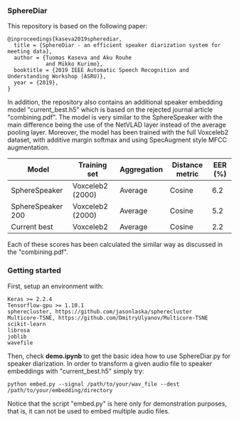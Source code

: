 ### SphereDiar

This repository is based on the following paper:

```
@inproceedings{kaseva2019spherediar,
  title = {SphereDiar - an efficient speaker diarization system for meeting data},
  author = {Tuomas Kaseva and Aku Rouhe 
            and Mikko Kurimo},
  booktitle = {2019 IEEE Automatic Speech Recognition and Understanding Workshop (ASRU)},
  year = {2019},
}
```

In addition, the repository also contains an additional speaker embedding model "current_best.h5" which is based on the rejected journal article "combining.pdf". The model is very similar to the SphereSpeaker with the main difference being the use of the NetVLAD layer instead of the average pooling layer. Moreover, the model has been trained with the full Voxceleb2 dataset, with additive margin softmax and using SpecAugment style MFCC augmentation.

| Model  | Training set | Aggregation | Distance metric | EER (%) |
| -------------|---- |-----| ------| ---- |
| SphereSpeaker |Voxceleb2 (2000) |Average| Cosine | 6.2  |
| SphereSpeaker 200 | Voxceleb2 (2000) |Average| Cosine | 5.2 |
| Current best | Voxceleb2 | Average| Cosine | 2.2 |

Each of these scores has been calculated the similar way as discussed in the "combining.pdf".


### Getting started
First, setup an environment with:

```
Keras >= 2.2.4 
Tensorflow-gpu >= 1.10.1
spherecluster, https://github.com/jasonlaska/spherecluster
Multicore-TSNE, https://github.com/DmitryUlyanov/Multicore-TSNE
scikit-learn
librosa
joblib
wavefile
```
Then, check **demo.ipynb** to get the basic idea how to use SphereDiar.py for speaker diarization. In order to transform a given audio file to speaker embeddings with "current_best.h5" simply try:

```
python embed.py --signal /path/to/your/wav_file --dest /path/to/your/embedding/directory
```
Notice that the script "embed.py" is here only for demonstration purposes, that is, it can not be used to embed multiple audio files.





